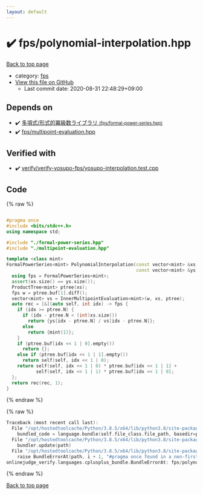 ```yaml
---
layout: default
---
```


<!-- mathjax config similar to math.stackexchange -->
<script type="text/javascript" async
  src="https://cdnjs.cloudflare.com/ajax/libs/mathjax/2.7.5/MathJax.js?config=TeX-MML-AM_CHTML">
</script>
<script type="text/x-mathjax-config">
  MathJax.Hub.Config({
    TeX: { equationNumbers: { autoNumber: "AMS" }},
    tex2jax: {
      inlineMath: [ ['$','$'] ],
      processEscapes: true
    },
    "HTML-CSS": { matchFontHeight: false },
    displayAlign: "left",
    displayIndent: "2em"
  });
</script>

<script type="text/javascript" src="https://cdnjs.cloudflare.com/ajax/libs/jquery/3.4.1/jquery.min.js"></script>
<script src="https://cdn.jsdelivr.net/npm/jquery-balloon-js@1.1.2/jquery.balloon.min.js" integrity="sha256-ZEYs9VrgAeNuPvs15E39OsyOJaIkXEEt10fzxJ20+2I=" crossorigin="anonymous"></script>
<script type="text/javascript" src="../../assets/js/copy-button.js"></script>
<link rel="stylesheet" href="../../assets/css/copy-button.css" />


# :heavy_check_mark: fps/polynomial-interpolation.hpp

<a href="../../index.html">Back to top page</a>

* category: <a href="../../index.html#05934928102b17827b8f03ed60c3e6e0">fps</a>
* <a href="{{ site.github.repository_url }}/blob/master/fps/polynomial-interpolation.hpp">View this file on GitHub</a>
    - Last commit date: 2020-08-31 22:48:29+09:00




## Depends on

* :heavy_check_mark: <a href="formal-power-series.hpp.html">多項式/形式的冪級数ライブラリ <small>(fps/formal-power-series.hpp)</small></a>
* :heavy_check_mark: <a href="multipoint-evaluation.hpp.html">fps/multipoint-evaluation.hpp</a>


## Verified with

* :heavy_check_mark: <a href="../../verify/verify/verify-yosupo-fps/yosupo-interpolation.test.cpp.html">verify/verify-yosupo-fps/yosupo-interpolation.test.cpp</a>


## Code

<a id="unbundled"></a>
{% raw %}
```cpp

#pragma once
#include <bits/stdc++.h>
using namespace std;

#include "./formal-power-series.hpp"
#include "./multipoint-evaluation.hpp"

template <class mint>
FormalPowerSeries<mint> PolynomialInterpolation(const vector<mint> &xs,
                                                const vector<mint> &ys) {
  using fps = FormalPowerSeries<mint>;
  assert(xs.size() == ys.size());
  ProductTree<mint> ptree(xs);
  fps w = ptree.buf[1].diff();
  vector<mint> vs = InnerMultipointEvaluation<mint>(w, xs, ptree);
  auto rec = [&](auto self, int idx) -> fps {
    if (idx >= ptree.N) {
      if (idx - ptree.N < (int)xs.size())
        return {ys[idx - ptree.N] / vs[idx - ptree.N]};
      else
        return {mint(1)};
    }
    if (ptree.buf[idx << 1 | 0].empty())
      return {};
    else if (ptree.buf[idx << 1 | 1].empty())
      return self(self, idx << 1 | 0);
    return self(self, idx << 1 | 0) * ptree.buf[idx << 1 | 1] +
           self(self, idx << 1 | 1) * ptree.buf[idx << 1 | 0];
  };
  return rec(rec, 1);
}

```
{% endraw %}

<a id="bundled"></a>
{% raw %}
```cpp
Traceback (most recent call last):
  File "/opt/hostedtoolcache/Python/3.8.5/x64/lib/python3.8/site-packages/onlinejudge_verify/docs.py", line 349, in write_contents
    bundled_code = language.bundle(self.file_class.file_path, basedir=pathlib.Path.cwd())
  File "/opt/hostedtoolcache/Python/3.8.5/x64/lib/python3.8/site-packages/onlinejudge_verify/languages/cplusplus.py", line 185, in bundle
    bundler.update(path)
  File "/opt/hostedtoolcache/Python/3.8.5/x64/lib/python3.8/site-packages/onlinejudge_verify/languages/cplusplus_bundle.py", line 310, in update
    raise BundleErrorAt(path, i + 1, "#pragma once found in a non-first line")
onlinejudge_verify.languages.cplusplus_bundle.BundleErrorAt: fps/polynomial-interpolation.hpp: line 2: #pragma once found in a non-first line

```
{% endraw %}

<a href="../../index.html">Back to top page</a>


